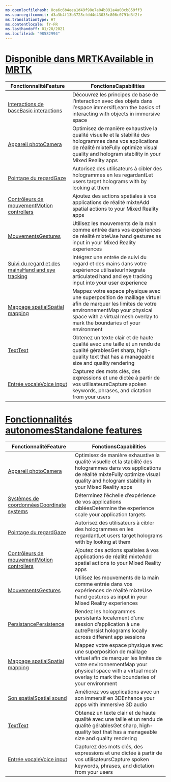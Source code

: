 ```yaml
---
ms.openlocfilehash: 8ca6c6b4eea1d49f98e7a04b091a4a08cb859ff3
ms.sourcegitcommit: d3a3b4f13b3728cfdd4d43035c806c0791d3f2fe
ms.translationtype: HT
ms.contentlocale: fr-FR
ms.lasthandoff: 01/20/2021
ms.locfileid: "98582994"
---
```

# <a name="available-in-mrtk"></a>[<span data-ttu-id="a9ecf-101">Disponible dans MRTK</span><span class="sxs-lookup"><span data-stu-id="a9ecf-101">Available in MRTK</span></span>](#tab/mrtk)

|  <span data-ttu-id="a9ecf-102">Fonctionnalité</span><span class="sxs-lookup"><span data-stu-id="a9ecf-102">Feature</span></span>  |  <span data-ttu-id="a9ecf-103">Fonctions</span><span class="sxs-lookup"><span data-stu-id="a9ecf-103">Capabilities</span></span>  |
| --- | --- |
| [<span data-ttu-id="a9ecf-104">Interactions de base</span><span class="sxs-lookup"><span data-stu-id="a9ecf-104">Basic interactions</span></span>](../unity/mrtk-101.md) | <span data-ttu-id="a9ecf-105">Découvrez les principes de base de l’interaction avec des objets dans l’espace immersif</span><span class="sxs-lookup"><span data-stu-id="a9ecf-105">Learn the basics of interacting with objects in immersive space</span></span> |
| [<span data-ttu-id="a9ecf-106">Appareil photo</span><span class="sxs-lookup"><span data-stu-id="a9ecf-106">Camera</span></span>](../unity/camera-in-unity.md) | <span data-ttu-id="a9ecf-107">Optimisez de manière exhaustive la qualité visuelle et la stabilité des hologrammes dans vos applications de réalité mixte</span><span class="sxs-lookup"><span data-stu-id="a9ecf-107">Fully optimize visual quality and hologram stability in your Mixed Reality apps</span></span> |
| [<span data-ttu-id="a9ecf-108">Pointage du regard</span><span class="sxs-lookup"><span data-stu-id="a9ecf-108">Gaze</span></span>](../unity/gaze-in-unity.md) | <span data-ttu-id="a9ecf-109">Autorisez des utilisateurs à cibler des hologrammes en les regardant</span><span class="sxs-lookup"><span data-stu-id="a9ecf-109">Let users target holograms with by looking at them</span></span> |
| [<span data-ttu-id="a9ecf-110">Contrôleurs de mouvement</span><span class="sxs-lookup"><span data-stu-id="a9ecf-110">Motion controllers</span></span>](../unity/motion-controllers-in-unity.md) | <span data-ttu-id="a9ecf-111">Ajoutez des actions spatiales à vos applications de réalité mixte</span><span class="sxs-lookup"><span data-stu-id="a9ecf-111">Add spatial actions to your Mixed Reality apps</span></span> |
| [<span data-ttu-id="a9ecf-112">Mouvements</span><span class="sxs-lookup"><span data-stu-id="a9ecf-112">Gestures</span></span>](../unity/gestures-in-unity.md) | <span data-ttu-id="a9ecf-113">Utilisez les mouvements de la main comme entrée dans vos expériences de réalité mixte</span><span class="sxs-lookup"><span data-stu-id="a9ecf-113">Use hand gestures as input in your Mixed Reality experiences</span></span> |
| [<span data-ttu-id="a9ecf-114">Suivi du regard et des mains</span><span class="sxs-lookup"><span data-stu-id="a9ecf-114">Hand and eye tracking</span></span>](../unity/hand-eye-in-unity.md) | <span data-ttu-id="a9ecf-115">Intégrez une entrée de suivi du regard et des mains dans votre expérience utilisateur</span><span class="sxs-lookup"><span data-stu-id="a9ecf-115">Integrate articulated hand and eye tracking input into your user experience</span></span> |
| [<span data-ttu-id="a9ecf-116">Mappage spatial</span><span class="sxs-lookup"><span data-stu-id="a9ecf-116">Spatial mapping</span></span>](../unity/spatial-mapping-in-unity.md) | <span data-ttu-id="a9ecf-117">Mappez votre espace physique avec une superposition de maillage virtuel afin de marquer les limites de votre environnement</span><span class="sxs-lookup"><span data-stu-id="a9ecf-117">Map your physical space with a virtual mesh overlay to mark the boundaries of your environment</span></span> |
| [<span data-ttu-id="a9ecf-118">Text</span><span class="sxs-lookup"><span data-stu-id="a9ecf-118">Text</span></span>](../unity/text-in-unity.md) | <span data-ttu-id="a9ecf-119">Obtenez un texte clair et de haute qualité avec une taille et un rendu de qualité gérables</span><span class="sxs-lookup"><span data-stu-id="a9ecf-119">Get sharp, high-quality text that has a manageable size and quality rendering</span></span> |
| [<span data-ttu-id="a9ecf-120">Entrée vocale</span><span class="sxs-lookup"><span data-stu-id="a9ecf-120">Voice input</span></span>](../unity/voice-input-in-unity.md) | <span data-ttu-id="a9ecf-121">Capturez des mots clés, des expressions et une dictée à partir de vos utilisateurs</span><span class="sxs-lookup"><span data-stu-id="a9ecf-121">Capture spoken keywords, phrases, and dictation from your users</span></span>|

# <a name="standalone-features"></a>[<span data-ttu-id="a9ecf-122">Fonctionnalités autonomes</span><span class="sxs-lookup"><span data-stu-id="a9ecf-122">Standalone features</span></span>](#tab/standalone)

|  <span data-ttu-id="a9ecf-123">Fonctionnalité</span><span class="sxs-lookup"><span data-stu-id="a9ecf-123">Feature</span></span>  |  <span data-ttu-id="a9ecf-124">Fonctions</span><span class="sxs-lookup"><span data-stu-id="a9ecf-124">Capabilities</span></span>  |
| --- | --- |
| [<span data-ttu-id="a9ecf-125">Appareil photo</span><span class="sxs-lookup"><span data-stu-id="a9ecf-125">Camera</span></span>](../unity/camera-in-unity.md) | <span data-ttu-id="a9ecf-126">Optimisez de manière exhaustive la qualité visuelle et la stabilité des hologrammes dans vos applications de réalité mixte</span><span class="sxs-lookup"><span data-stu-id="a9ecf-126">Fully optimize visual quality and hologram stability in your Mixed Reality apps</span></span> |
| [<span data-ttu-id="a9ecf-127">Systèmes de coordonnées</span><span class="sxs-lookup"><span data-stu-id="a9ecf-127">Coordinate systems</span></span>](../unity/coordinate-systems-in-unity.md) | <span data-ttu-id="a9ecf-128">Déterminez l’échelle d’expérience de vos applications ciblées</span><span class="sxs-lookup"><span data-stu-id="a9ecf-128">Determine the experience scale your application targets</span></span> |
| [<span data-ttu-id="a9ecf-129">Pointage du regard</span><span class="sxs-lookup"><span data-stu-id="a9ecf-129">Gaze</span></span>](../unity/gaze-in-unity.md) | <span data-ttu-id="a9ecf-130">Autorisez des utilisateurs à cibler des hologrammes en les regardant</span><span class="sxs-lookup"><span data-stu-id="a9ecf-130">Let users target holograms with by looking at them</span></span> |
| [<span data-ttu-id="a9ecf-131">Contrôleurs de mouvement</span><span class="sxs-lookup"><span data-stu-id="a9ecf-131">Motion controllers</span></span>](../unity/motion-controllers-in-unity.md) | <span data-ttu-id="a9ecf-132">Ajoutez des actions spatiales à vos applications de réalité mixte</span><span class="sxs-lookup"><span data-stu-id="a9ecf-132">Add spatial actions to your Mixed Reality apps</span></span> |
| [<span data-ttu-id="a9ecf-133">Mouvements</span><span class="sxs-lookup"><span data-stu-id="a9ecf-133">Gestures</span></span>](../unity/gestures-in-unity.md) | <span data-ttu-id="a9ecf-134">Utilisez les mouvements de la main comme entrée dans vos expériences de réalité mixte</span><span class="sxs-lookup"><span data-stu-id="a9ecf-134">Use hand gestures as input in your Mixed Reality experiences</span></span> |
| [<span data-ttu-id="a9ecf-135">Persistance</span><span class="sxs-lookup"><span data-stu-id="a9ecf-135">Persistence</span></span>](../unity/persistence-in-unity.md) | <span data-ttu-id="a9ecf-136">Rendez les hologrammes persistants localement d’une session d’application à une autre</span><span class="sxs-lookup"><span data-stu-id="a9ecf-136">Persist holograms locally across different app sessions</span></span> |
| [<span data-ttu-id="a9ecf-137">Mappage spatial</span><span class="sxs-lookup"><span data-stu-id="a9ecf-137">Spatial mapping</span></span>](../unity/spatial-mapping-in-unity.md) | <span data-ttu-id="a9ecf-138">Mappez votre espace physique avec une superposition de maillage virtuel afin de marquer les limites de votre environnement</span><span class="sxs-lookup"><span data-stu-id="a9ecf-138">Map your physical space with a virtual mesh overlay to mark the boundaries of your environment</span></span> |
| [<span data-ttu-id="a9ecf-139">Son spatial</span><span class="sxs-lookup"><span data-stu-id="a9ecf-139">Spatial sound</span></span>](../unity/spatial-sound-in-unity.md) | <span data-ttu-id="a9ecf-140">Améliorez vos applications avec un son immersif en 3D</span><span class="sxs-lookup"><span data-stu-id="a9ecf-140">Enhance your apps with immersive 3D audio</span></span> |
| [<span data-ttu-id="a9ecf-141">Text</span><span class="sxs-lookup"><span data-stu-id="a9ecf-141">Text</span></span>](../unity/text-in-unity.md) | <span data-ttu-id="a9ecf-142">Obtenez un texte clair et de haute qualité avec une taille et un rendu de qualité gérables</span><span class="sxs-lookup"><span data-stu-id="a9ecf-142">Get sharp, high-quality text that has a manageable size and quality rendering</span></span> |
| [<span data-ttu-id="a9ecf-143">Entrée vocale</span><span class="sxs-lookup"><span data-stu-id="a9ecf-143">Voice input</span></span>](../unity/voice-input-in-unity.md) | <span data-ttu-id="a9ecf-144">Capturez des mots clés, des expressions et une dictée à partir de vos utilisateurs</span><span class="sxs-lookup"><span data-stu-id="a9ecf-144">Capture spoken keywords, phrases, and dictation from your users</span></span>|